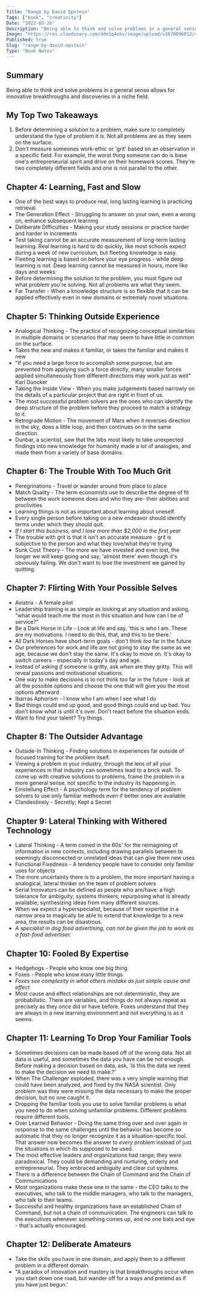 ```yaml
---
Title: "Range by David Epstein"
Tags: ["book", "creativity"]
Date: "2022-03-26"
Description: "Being able to think and solve problems in a general sense allows for innovative breakthroughs and discoveries in a niche field."
Image: "https://res.cloudinary.com/dde1q4ekv/image/upload/v1670096012/41c2PR2VIyL._AC_SY780__om8knl.jpg"
Published: true
Slug: "range-by-david-epstein"
Type: "Book Notes"
---
```

Summary
-------

Being able to think and solve problems in a general sense allows for innovative breakthroughs and discoveries in a niche field.

My Top Two Takeaways
--------------------

1.  Before determining a solution to a problem, make sure to completely understand the type of problem it is. Not all problems are as they seem on the surface.
2.  Don't measure someones work-ethic or 'grit' based on an observation in a specific field. For example, the worst thing someone can do is base one's entrepreneurial spirit and drive on their homework scores. They're two completely different fields and one is not parallel to the other.

Chapter 4: Learning, Fast and Slow
----------------------------------

-   One of the best ways to produce real, long lasting learning is practicing retrieval.
-   The Generation Effect - Struggling to answer on your own, even a wrong on, enhance subsequent learning
-   Deliberate Difficulties - Making your study sessions or practice harder and harder in increments
-   Test taking cannot be an accurate measurement of long-term lasting learning. Real learning is hard to do quickly, like most schools expect during a week of new curriculum, but fleeting knowledge is easy.
-   Fleeting learning is based on before your eye progress - while deep learning is not. Deep learning cannot be measured in hours, more like days and weeks
-   Before determining the solution to the problem, you must figure out what problem you're solving. Not all problems are what they seem.
-   Far Transfer - When a knowledge structure is so flexible that it can be applied effectively even in new domains or extremely novel situations.

Chapter 5: Thinking Outside Experience
--------------------------------------

-   Analogical Thinking - The practice of recognizing conceptual similarities in multiple domains or scenarios that may seem to have little in common on the surface.
-   Takes the new and makes it familiar, or takes the familiar and makes it new
-   "If you need a large force to accomplish some purpose, but are prevented from applying such a force directly, many smaller forces applied simultaneously from different directions may work just as well" Karl Duncker
-   Taking the Inside View - When you make judgements based narrowly on the details of a particular project that are right in front of us.
-   The most successful problem solvers are the ones who can identify the deep structure of the problem before they proceed to match a strategy to it.
-   Retrograde Motion - The movement of Mars when it reverses direction in the sky, does a little loop, and then continues on in the same direction.
-   Dunbar, a scientist, saw that the labs most likely to take unexpected findings into new knowledge for humanity made a lot of analogies, and made them from a variety of base domains.

Chapter 6: The Trouble With Too Much Grit
-----------------------------------------

-   Peregrinations - Travel or wander around from place to place
-   Match Quality - The term economists use to describe the degree of fit between the work someone does and who they are- their abilities and proclivities
-   Learning things is not as important about learning about oneself.
-   Every single person before taking on a new endeavor should identify terms under which they should quit.
-   *If I start this business, and I lose more than $2,000 in the first year*
-   The trouble with grit is that it isn't an accurate measure - grit is subjective to the person and what they love/what they're trying
-   Sunk Cost Theory - The more we have invested and even lost, the longer we will keep going and say, 'almost there' even though it's obviously failing. We don't want to lose the investment we gained by quitting.

Chapter 7: Flirting With Your Possible Selves
---------------------------------------------

-   Aviatrix - A female pilot
-   Leadership training is as simple as looking at any situation and asking, "what would teach me the most in this situation and how can I be of service?"
-   Be a Dark Horse in Life - Look at life and say, 'this is who I am. These are my motivations. I need to do this, that, and this to be there.'
-   All Dark Horses have short-term goals - don't think *too* far in the future
-   Our preferences for work and life are not going to stay the same as we age, because we don't stay the same. It's okay to move on. It's okay to switch careers - especially in today's day and age.
-   Instead of asking *if* someone is gritty, ask *when* are they gritty. This will reveal passions and motivational situations.
-   One way to make decisions is to not think too far in the future - look at all the possible options and choose the one that will give you the most options afterward
-   Ibarras Aphorism - I know who I am when I see what I do
-   Bad things could end up good, and good things could end up bad. You don't know what is until it's over. Don't react before the situation ends.
-   Want to find your talent? Try things.

Chapter 8: The Outsider Advantage
---------------------------------

-   Outside-In Thinking - Finding solutions in experiences far outside of focused training for the problem itself.
-   Viewing a problem in your industry, through the lens of all your experiences in that industry can sometimes lead to a brick wall. To come up with creative solutions to problems, frame the problem in a more general sense, not specific to the industry its happening in.
-   Einstellung Effect - A psychology term for the tendency of problem solvers to use only familiar methods even if better ones are available
-   Clandestinely - Secretly; Kept a Secret

Chapter 9: Lateral Thinking with Withered Technology
----------------------------------------------------

-   Lateral Thinking - A term coined in the 60s' for the reimagining of information in new contexts, including drawing parallels between to seemingly disconnected or unrelated ideas that can give them new uses
-   Functional Fixedness - A tendency people have to consider only familiar uses for objects
-   The more uncertainty there is to a problem, the more important having a analogical, lateral thinker on the team of problem solvers
-   Serial Innovators can be defined as people who are/have: a high tolerance for ambiguity; systems thinkers; repurposing what is already available; synthesizing ideas from many different sources.
-   When we expect a hyperspecialist, because of their expertise in a narrow area to magically be able to extend that knowledge to a new area, the results can be disastrous.
-   *A specialist in dog food advertising, can not be given the job to work as a fast-food advertiser.*

Chapter 10: Fooled By Expertise
-------------------------------

-   Hedgehogs - People who know one big thing
-   Foxes - People who know many little things
-   *Foxes see complexity in what others mistake as just simple cause and effect*
-   Most cause and effect relationships are not deterministic, they are probabilistic. There are variables, and things do not always repeat as precisely as they once did or have before. Foxes understand that they are always in a new learning environment and not everything is as it seems.

Chapter 11: Learning To Drop Your Familiar Tools
------------------------------------------------

-   Sometimes decisions can be made based off of the wrong data. Not all data is useful, and sometimes the data you have can be not enough. Before making a decision based on data, ask, 'Is this the data we need to make the decision we need to make.?'
-   When The Challenger exploded, there was a very simple warning that could have been analyzed, and fixed by the NASA scientist. Only problem was they were missing the data necessary to make the proper decision, but no one caught it.
-   Dropping the familiar tools you use to solve familiar problems is what you need to do when solving unfamiliar problems. Different problems require different tools.
-   Over Learned Behavior - Doing the same thing over and over again in response to the same challenges until the behavior has become so automatic that they no longer recognize it as a situation-specific tool. That answer now becomes the answer to *every* problem instead of just the situations in which its supposed to be used.
-   The most effective leaders and organizations had range; they were paradoxical. They could be demanding and nurturing, orderly and entrepreneurial. They embraced ambiguity and clear cut systems.
-   There is a difference between the Chain of Command and the Chain of Communications
-   Most organizations make these one in the same - the CEO talks to the executives, who talk to the middle managers, who talk to the managers, who talk to their teams.
-   Successful and healthy organizations have an established Chain of Command, but not a chain of communication. The engineers can talk to the executives whenever something comes up, and no one bats and eye - that's actually encouraged.

Chapter 12: Deliberate Amateurs
-------------------------------

-   Take the skills you have in one domain, and apply them to a different problem in a different domain.
-   "A paradox of innovation and mastery is that breakthroughs occur when you start down one road, but wander off for a ways and pretend as if you have just begun.'